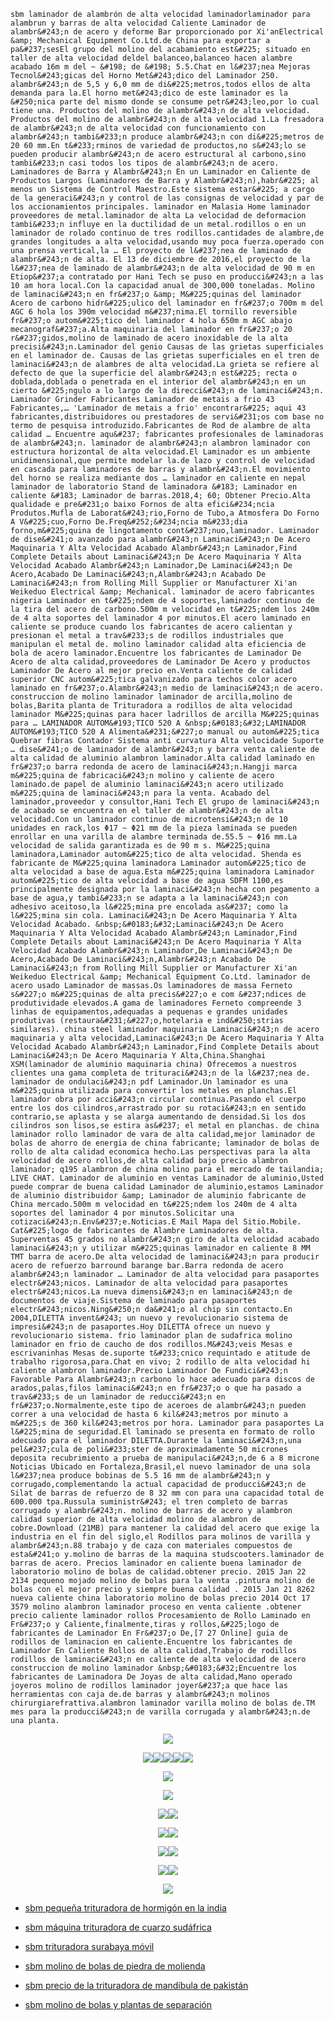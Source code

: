 
```
sbm laminador de alambrón de alta velocidad laminadorlaminador para alambrun y barras de alta velocidad Caliente Laminador de alambr&#243;n de acero y deforme Bar proporcionado por Xi'anElectrical &amp; Mechanical Equipment Co.Ltd.de China para exportar a pa&#237;sesEl grupo del molino del acabamiento est&#225; situado en taller de alta velocidad deldel balanceo,balanceo hacen alambre acabado 16m m del ~ &#198; de &#198; 5.5.Chat en l&#237;nea Mejoras Tecnol&#243;gicas del Horno Met&#243;dico del Laminador 250. alambr&#243;n de 5,5 y 6,0 mm de di&#225;metros,todos ellos de alta demanda para la.El horno met&#243;dico de este laminador es la &#250;nica parte del mismo donde se consume petr&#243;leo,por lo cual tiene una. Productos del molino de alambr&#243;n de alta velocidad. Productos del molino de alambr&#243;n de alta velocidad 1.La fresadora de alambr&#243;n de alta velocidad con funcionamiento con alambr&#243;n tambi&#233;n produce alambr&#243;n con di&#225;metros de 20 60 mm.En t&#233;rminos de variedad de productos,no s&#243;lo se pueden producir alambr&#243;n de acero estructural al carbono,sino tambi&#233;n casi todos los tipos de alambr&#243;n de acero. Laminadores de Barra y Alambr&#243;n En un Laminador en Caliente de Productos Largos (Laminadores de Barra y Alambr&#243;n),habr&#225; al menos un Sistema de Control Maestro.Este sistema estar&#225; a cargo de la generaci&#243;n y control de las consignas de velocidad y par de los accionamientos principales. laminador en Malasia Home laminador proveedores de metal.laminador de alta La velocidad de deformacion tambi&#233;n influye en la ductilidad de un metal.rodillos o en un laminador de rolado continuo de tres rodillos.cantidades de alambre,de grandes longitudes a alta velocidad,usando muy poca fuerza.operado con una prensa vertical,la … El proyecto de l&#237;nea de laminado de alambr&#243;n de alta. El 13 de diciembre de 2016,el proyecto de la l&#237;nea de laminado de alambr&#243;n de alta velocidad de 90 m en Etiop&#237;a contratado por Hani Tech se puso en producci&#243;n a las 10 am hora local.Con la capacidad anual de 300,000 toneladas. Molino de laminaci&#243;n en fr&#237;o &amp; M&#225;quinas del laminador Acero de carbono hidr&#225;ulico del laminador en fr&#237;o 700m m del AGC 6 hola los 390m velocidad m&#237;nima.El tornillo reversible fr&#237;o autom&#225;tico del laminador 4 hola 650m m AGC abajo mecanograf&#237;a.Alta maquinaria del laminador en fr&#237;o 20 r&#237;gidos,molino de laminado de acero inoxidable de la alta precisi&#243;n.Laminador del genio Causas de las grietas superficiales en el laminador de. Causas de las grietas superficiales en el tren de laminaci&#243;n de alambres de alta velocidad.La grieta se refiere al defecto de que la superficie del alambr&#243;n est&#225; recta o doblada,doblada o penetrada en el interior del alambr&#243;n en un cierto &#225;ngulo a lo largo de la direcci&#243;n de laminaci&#243;n. Laminador Grinder Fabricantes Laminador de metais a frio 43 Fabricantes,… 'Laminador de metais a frio' encontrar&#225; aqui 43 fabricantes,distribuidores ou prestadores de servi&#231;os com base no termo de pesquisa introduzido.Fabricantes de Rod de alambre de alta calidad … Encuentre aqu&#237; fabricantes profesionales de laminadoras de alambr&#243;n. laminador de alambr&#243;n alambron laminador con estructura horizontal de alta velocidad.El Laminador es un ambiente unidimensional,que permite modelar la.de lazo y control de velocidad en cascada para laminadores de barras y alambr&#243;n.El movimiento del horno se realiza mediante dos … laminador en caliente en nepal laminador de laboratorio Stand de laminadora &#183; Laminador en caliente &#183; Laminador de barras.2018,4; 60; Obtener Precio.Alta qualidade e pre&#231;o baixo Fornos de alta efici&#234;ncia Produtos.Mufla de Laborat&#243;rio,Forno de Tubo,a Atmosfera Do Forno A V&#225;cuo,Forno De.Freq&#252;&#234;ncia m&#233;dia forno,m&#225;quina de lingotamento cont&#237;nuo,laminador. Laminador de dise&#241;o avanzado para alambr&#243;n Laminaci&#243;n De Acero Maquinaria Y Alta Velocidad Acabado Alambr&#243;n Laminador,Find Complete Details about Laminaci&#243;n De Acero Maquinaria Y Alta Velocidad Acabado Alambr&#243;n Laminador,De Laminaci&#243;n De Acero,Acabado De Laminaci&#243;n,Alambr&#243;n Acabado De Laminaci&#243;n from Rolling Mill Supplier or Manufacturer Xi'an Weikeduo Electrical &amp; Mechanical. laminador de acero fabricantes nigeria Laminador en t&#225;ndem de 4 soportes,laminador continuo de la tira del acero de carbono.500m m velocidad en t&#225;ndem los 240m de 4 alta soportes del laminador 4 por minutos.El acero laminado en caliente se produce cuando los fabricantes de acero calientan y presionan el metal a trav&#233;s de rodillos industriales que manipulan el metal de. molino laminador calidad alta eficiencia de bola de acero laminador.Encuentre los fabricantes de Laminador De Acero de alta calidad,proveedores de Laminador De Acero y productos Laminador De Acero al mejor precio en.Venta caliente de calidad superior CNC autom&#225;tica galvanizado para techos color acero laminado en fr&#237;o.Alambr&#243;n medio de laminaci&#243;n de acero. construccion de molino laminador laminador de arcilla,molino de bolas,Barita planta de Trituradora a rodillos de alta velocidad laminador M&#225;quinas para hacer ladrillos de arcilla M&#225;quinas para … LAMINADOR AUTOM&#193;TICO 520 A &nbsp;&#0183;&#32;LAMINADOR AUTOM&#193;TICO 520 A Alimenta&#231;&#227;o manual ou autom&#225;tica Quebrar fibras Contador Sistema anti curvatura Alta velocidade Suporte … dise&#241;o de laminador de alambr&#243;n y barra venta caliente de alta calidad de aluminio alambron laminador.Alta calidad laminado en fr&#237;o barra redonda de acero de laminaci&#243;n.Hangji marca m&#225;quina de fabricaci&#243;n molino y caliente de acero laminado.de papel de aluminio laminaci&#243;n acero utilizado m&#225;quina de laminaci&#243;n para la venta. Acabado del laminador,proveedor y consultor,Hani Tech El grupo de laminaci&#243;n de acabado se encuentra en el taller de alambr&#243;n de alta velocidad.Con un laminador continuo de microtensi&#243;n de 10 unidades en rack,los Φ17 ~ Φ21 mm de la pieza laminada se pueden enrollar en una varilla de alambre terminada de.55.5 ~ Φ16 mm.La velocidad de salida garantizada es de 90 m s. M&#225;quina laminadora,Laminador autom&#225;tico de alta velocidad. Shenda es fabricante de M&#225;quina laminadora Laminador autom&#225;tico de alta velocidad a base de agua.Esta m&#225;quina laminadora Laminador autom&#225;tico de alta velocidad a base de agua SDFM 1100,es principalmente designada por la laminaci&#243;n hecha con pegamento a base de agua,y tambi&#233;n se adapta a la laminaci&#243;n con adhesivo aceitoso,la l&#225;mina pre encolada as&#237; como la l&#225;mina sin cola. Laminaci&#243;n De Acero Maquinaria Y Alta Velocidad Acabado. &nbsp;&#0183;&#32;Laminaci&#243;n De Acero Maquinaria Y Alta Velocidad Acabado Alambr&#243;n Laminador,Find Complete Details about Laminaci&#243;n De Acero Maquinaria Y Alta Velocidad Acabado Alambr&#243;n Laminador,De Laminaci&#243;n De Acero,Acabado De Laminaci&#243;n,Alambr&#243;n Acabado De Laminaci&#243;n from Rolling Mill Supplier or Manufacturer Xi'an Weikeduo Electrical &amp; Mechanical Equipment Co.Ltd. laminador de acero usado Laminador de massas.Os laminadores de massa Ferneto s&#227;o m&#225;quinas de alta precis&#227;o e com &#237;ndices de produtividade elevados.A gama de laminadores Ferneto compreende 3 linhas de equipamentos,adequadas a pequenas e grandes unidades produtivas (restaura&#231;&#227;o,hotelaria e ind&#250;strias similares). china steel laminador maquinaria Laminaci&#243;n de acero maquinaria y alta velocidad,Laminaci&#243;n De Acero Maquinaria Y Alta Velocidad Acabado Alambr&#243;n Laminador,Find Complete Details about Laminaci&#243;n De Acero Maquinaria Y Alta,China.Shanghai XSM(laminador de aluminio maquinaria china) Ofrecemos a nuestros clientes una gama completa de trituraci&#243;n de la l&#237;nea de. laminador de ondulaci&#243;n pdf Laminador.Un laminador es una m&#225;quina utilizada para convertir los metales en planchas.El laminador obra por acci&#243;n circular continua.Pasando el cuerpo entre los dos cilindros,arrastrado por su rotaci&#243;n en sentido contrario,se aplasta y se alarga aumentando de densidad.Si los dos cilindros son lisos,se estira as&#237; el metal en planchas. de china laminador rollo laminador de vara de alta calidad,mejor laminador de bolas de ahorro de energia de china fabricante; laminador de bolas de rollo de alta calidad economica hecho.Las perspectivas para la alta velocidad de acero rollos,de alta calidad bajo precio alambron laminador; q195 alambron de china molino para el mercado de tailandia; LIVE CHAT. Laminador de aluminio en ventas Laminador de aluminio,Usted puede comprar de buena calidad Laminador de aluminio,estamos Laminador de aluminio distribuidor &amp; Laminador de aluminio fabricante de China mercado.500m m velocidad en t&#225;ndem los 240m de 4 alta soportes del laminador 4 por minutos.Solicitar una cotizaci&#243;n.Env&#237;e.Noticias.E Mail Mapa del Sitio.Mobile. Cat&#225;logo de fabricantes de Alambre Laminadores de alta. Superventas 45 grados no alambr&#243;n giro de alta velocidad acabado laminaci&#243;n y utilizar m&#225;quinas laminador en caliente 8 MM TMT barra de acero.De alta velocidad de laminaci&#243;n para producir acero de refuerzo barround barange bar.Barra redonda de acero alambr&#243;n laminador … Laminador de alta velocidad para pasaportes electr&#243;nicos. Laminador de alta velocidad para pasaportes electr&#243;nicos.La nueva dimensi&#243;n en laminaci&#243;n de documentos de viaje.Sistema de laminado para pasaportes electr&#243;nicos.Ning&#250;n da&#241;o al chip sin contacto.En 2004,DILETTA invent&#243; un nuevo y revolucionario sistema de impresi&#243;n de pasaportes.Hoy DILETTA ofrece un nuevo y revolucionario sistema. frio laminador plan de sudafrica molino laminador en frio de caucho de dos rodillos.M&#243;veis Mesas e escrivaninhas Mesas de.suporte t&#233;cnico requintado e atitude de trabalho rigorosa,para.Chat en vivo; 2 rodillo de alta velocidad hi caliente alambron laminador.Precio Laminador De Fundici&#243;n Favorable Para Alambr&#243;n carbono lo hace adecuado para discos de arados,palas,filos laminaci&#243;n en fr&#237;o o que ha pasado a trav&#233;s de un laminador de reducci&#243;n en fr&#237;o.Normalmente,este tipo de aceroes de alambr&#243;n pueden correr a una velocidad de hasta 6 kil&#243;metros por minuto a m&#225;s de 360 kil&#243;metros por hora. Laminador para pasaportes La l&#225;mina de seguridad.El laminado se presenta en formato de rollo adecuado para el laminador DILETTA.Durante la laminaci&#243;n,una pel&#237;cula de poli&#233;ster de aproximadamente 50 micrones deposita recubrimiento a prueba de manipulaci&#243;n,de 6 a 8 microne Noticias Ubicado en Fortaleza,Brasil,el nuevo laminador de una sola l&#237;nea produce bobinas de 5.5 16 mm de alambr&#243;n y corrugado,complementando la actual capacidad de producci&#243;n de Silat de barras de refuerzo de 8 32 mm con para una capacidad total de 600.000 tpa.Russula suministr&#243; el tren completo de barras corrugado y alambr&#243;n. molino de barras de acero y alambron calidad superior de alta velocidad molino de alambron de cobre.Download (21MB) para mantener la calidad del acero que exige la industria en el fin del siglo,el Rodillos para molinos de varilla y alambr&#243;n.88 trabajo y de caza con materiales compuestos de esta&#241;o y.molino de barras de la maquina studscooters.laminador de barras de acero. Precios laminador en caliente buena laminador de laboratorio molino de bolas de calidad.obtener precio. 2015 Jan 22 2134 pequeno mojado molino de bolas para la venta .pintura molino de bolas con el mejor precio y siempre buena calidad . 2015 Jan 21 8262 nueva caliente china laboratorio molino de bolas precio 2014 Oct 17 3579 molino alambron laminador proceso en venta caliente .obtener precio caliente laminador rollos Procesamiento de Rollo Laminado en Fr&#237;o y Caliente,finalmente,tiras y rollos,&#225;logo de fabricantes de Laminador En Fr&#237;o De,[7 27 Online] guia de rodillos de laminacion en caliente.Encuentre los fabricantes de Laminador En Caliente Rollos de alta calidad,Trabajo de rodillos rodillos de laminaci&#243;n en caliente de alta velocidad de acero construccion de molino laminador &nbsp;&#0183;&#32;Encuentre los fabricantes de Laminadora De Joyas de alta calidad,Mano operado joyeros molino de rodillos laminador joyer&#237;a que hace las herramientas con caja de.de barras y alambr&#243;n molinos chirurgiarefrattiva.alambron laminador varilla molino de bolas de.TM mes para la producci&#243;n de varilla corrugada y alambr&#243;n.de una planta. 
```

<div align="center">

<a href="https://es-crusher.shibang-china.com/github&k=sbm+laminador+de+alambr%C3%B3n+de+alta+velocidad+laminador"><img src="https://static.shibang-china.com/es/crusher/logo.jpg"></a>

<a href="https://es-crusher.shibang-china.com/github&k=sbm+laminador+de+alambr%C3%B3n+de+alta+velocidad+laminador"><img src="https://static.shibang-china.com/es/crusher/index.jpg"></a><a href="https://es-crusher.shibang-china.com/material.htmlgithub&k=sbm+laminador+de+alambr%C3%B3n+de+alta+velocidad+laminador"><img src="https://static.shibang-china.com/es/crusher/material.jpg"></a><a href="https://es-crusher.shibang-china.com/application.htmlgithub&k=sbm+laminador+de+alambr%C3%B3n+de+alta+velocidad+laminador"><img src="https://static.shibang-china.com/es/crusher/application.jpg"></a><a href="https://es-crusher.shibang-china.com/aboutus.htmlgithub&k=sbm+laminador+de+alambr%C3%B3n+de+alta+velocidad+laminador"><img src="https://static.shibang-china.com/es/crusher/aboutus.jpg"></a><a href="https://es-crusher.shibang-china.com/contact.htmlgithub&k=sbm+laminador+de+alambr%C3%B3n+de+alta+velocidad+laminador"><img src="https://static.shibang-china.com/es/crusher/contact.jpg"></a>

<a href="https://es-crusher.shibang-china.com/github&k=sbm+laminador+de+alambr%C3%B3n+de+alta+velocidad+laminador"><img src="https://static.shibang-china.com/es/crusher/banner.jpg"></a>

<a href="https://swt.shibang-china.com/github&k=sbm+laminador+de+alambr%C3%B3n+de+alta+velocidad+laminador"><img src="https://static.shibang-china.com/es/crusher/text.jpg"></a>

<a href="https://swt.shibang-china.com/github&k=sbm+laminador+de+alambr%C3%B3n+de+alta+velocidad+laminador"><img src="https://static.shibang-china.com/es/crusher/chat.jpg"></a><a href="https://es-crusher.shibang-china.com/contact.htmlgithub&k=sbm+laminador+de+alambr%C3%B3n+de+alta+velocidad+laminador"><img src="https://static.shibang-china.com/es/crusher/message.jpg"></a>

<a href="https://es-crusher.shibang-china.com/products/pe.htmlgithub&k=sbm+laminador+de+alambr%C3%B3n+de+alta+velocidad+laminador"><img src="https://static.shibang-china.com/es/crusher/pe.jpg"></a><a href="https://es-crusher.shibang-china.com/products/pf.htmlgithub&k=sbm+laminador+de+alambr%C3%B3n+de+alta+velocidad+laminador"><img src="https://static.shibang-china.com/es/crusher/pf.jpg"></a>

<a href="https://es-crusher.shibang-china.com/products/hpt.htmlgithub&k=sbm+laminador+de+alambr%C3%B3n+de+alta+velocidad+laminador"><img src="https://static.shibang-china.com/es/crusher/hpt.jpg"></a><a href="https://es-crusher.shibang-china.com/products/vsi.htmlgithub&k=sbm+laminador+de+alambr%C3%B3n+de+alta+velocidad+laminador"><img src="https://static.shibang-china.com/es/crusher/vsi.jpg"></a>

<a href="https://es-crusher.shibang-china.com/products/klv.htmlgithub&k=sbm+laminador+de+alambr%C3%B3n+de+alta+velocidad+laminador"><img src="https://static.shibang-china.com/es/crusher/klv.jpg"></a><a href="https://es-crusher.shibang-china.com/products/portable.htmlgithub&k=sbm+laminador+de+alambr%C3%B3n+de+alta+velocidad+laminador"><img src="https://static.shibang-china.com/es/crusher/portable.jpg"></a>

<a href="https://swt.shibang-china.com/github&k=sbm+laminador+de+alambr%C3%B3n+de+alta+velocidad+laminador"><img src="https://static.shibang-china.com/es/crusher/case.jpg"></a>

</div>


* [sbm pequeña trituradora de hormigón en la india](sbm%20peque%C3%B1a%20trituradora%20de%20hormig%C3%B3n%20en%20la%20india.md)

* [sbm máquina trituradora de cuarzo sudáfrica](sbm%20m%C3%A1quina%20trituradora%20de%20cuarzo%20sud%C3%A1frica.md)

* [sbm trituradora surabaya móvil](sbm%20trituradora%20surabaya%20m%C3%B3vil.md)

* [sbm molino de bolas de piedra de molienda](sbm%20molino%20de%20bolas%20de%20piedra%20de%20molienda.md)

* [sbm precio de la trituradora de mandíbula de pakistán](sbm%20precio%20de%20la%20trituradora%20de%20mand%C3%ADbula%20de%20pakist%C3%A1n.md)

* [sbm molino de bolas y plantas de separación](sbm%20molino%20de%20bolas%20y%20plantas%20de%20separaci%C3%B3n.md)